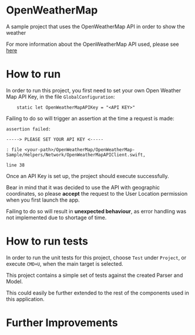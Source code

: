# OpenWeatherMap

A sample project that uses the OpenWeatherMap API in order to show the weather

For more information about the OpenWeatherMap API used, please see [here](http://www.openweathermap.org/forecast5)

# How to run

In order to run this project, you first need to set your own Open Weather Map API Key, in the file `GlobalConfiguration`:

```
    static let OpenWeatherMapAPIKey = "<API KEY>"
```

Failing to do so will trigger an assertion at the time a request is made:

```
assertion failed: 

-----> PLEASE SET YOUR API KEY <-----

: file <your-path>/OpenWeatherMap/OpenWeatherMap-Sample/Helpers/Network/OpenWeatherMapAPIClient.swift, 

line 38
```

Once an API Key is set up, the project should execute successfully.

Bear in mind that it was decided to use the API with geographic coordinates, so please **accept** the request to the User Location permission when you first launch the app.

Failing to do so will result in **unexpected behaviour**, as error handling was not implemented due to shortage of time.

# How to run tests

In order to run the unit tests for this project, choose `Test` under `Project`, or execute `CMD+U`, when the main target is selected.

This project contains a simple set of tests against the created Parser and Model.

This could easily be further extended to the rest of the components used in this application.


# Further Improvements


